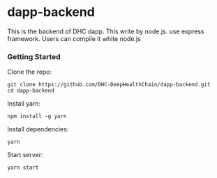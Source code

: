 # dapp-backend
This is the backend of DHC dapp. This write by node.js. use express framework. Users can compile it white node.js

### Getting Started

Clone the repo:
<pre><code>git clone https://github.com/DHC-DeepHealthChain/dapp-backend.git
cd dapp-backend</code></pre>

Install yarn:
<pre><code>npm install -g yarn</code></pre>

Install dependencies:
<pre><code>yarn</code></pre>

Start server:
<pre><code>yarn start</code></pre>
